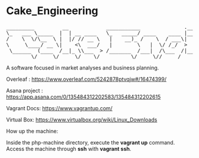 # Cake_Engineering

<pre>
_________         __            ___________              .__                           .__                
\_   ___ \_____  |  | __ ____   \_   _____/ ____    ____ |__| ____   ____   ___________|__| ____    ____  
/    \  \/\__  \ |  |/ // __ \   |    __)_ /    \  / ___\|  |/    \_/ __ \_/ __ \_  __ \  |/    \  / ___\ 
\     \____/ __ \|    <\  ___/   |        \   |  \/ /_/  >  |   |  \  ___/\  ___/|  | \/  |   |  \/ /_/  >
 \______  (____  /__|_ \\___  > /_______  /___|  /\___  /|__|___|  /\___  >\___  >__|  |__|___|  /\___  / 
        \/     \/     \/    \/          \/     \//_____/         \/     \/     \/              \//_____/  
</pre>


A software focused in market analyses and  business planning.


Overleaf : https://www.overleaf.com/5242878ptvqjw#/16474399/

Asana project : https://app.asana.com/0/135484312202583/135484312202615

Vagrant Docs: https://www.vagrantup.com/

Virtual Box: https://www.virtualbox.org/wiki/Linux_Downloads

How up the machine:

Inside the php-machine directory, execute the <b>vagrant up</b> command. Access the machine through <b>ssh</b> with <b>vagrant ssh</b>.
